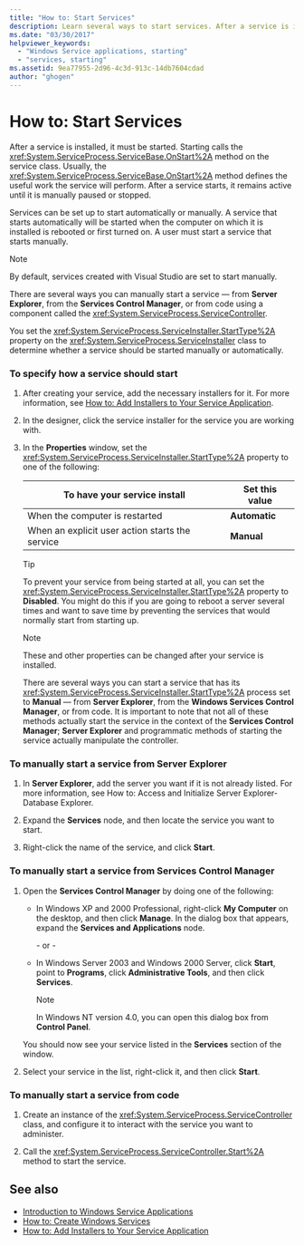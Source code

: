 ```yaml
---
title: "How to: Start Services"
description: Learn several ways to start services. After a service is installed, it must be started. Starting calls the OnStart method on the service class.
ms.date: "03/30/2017"
helpviewer_keywords:
  - "Windows Service applications, starting"
  - "services, starting"
ms.assetid: 9ea77955-2d96-4c3d-913c-14db7604cdad
author: "ghogen"
---
```

# How to: Start Services

After a service is installed, it must be started. Starting calls the <xref:System.ServiceProcess.ServiceBase.OnStart%2A> method on the service class. Usually, the <xref:System.ServiceProcess.ServiceBase.OnStart%2A> method defines the useful work the service will perform. After a service starts, it remains active until it is manually paused or stopped.

Services can be set up to start automatically or manually. A service that starts automatically will be started when the computer on which it is installed is rebooted or first turned on. A user must start a service that starts manually.

> [!NOTE]
> By default, services created with Visual Studio are set to start manually.

There are several ways you can manually start a service — from **Server Explorer**, from the **Services Control Manager**, or from code using a component called the <xref:System.ServiceProcess.ServiceController>.

You set the <xref:System.ServiceProcess.ServiceInstaller.StartType%2A> property on the <xref:System.ServiceProcess.ServiceInstaller> class to determine whether a service should be started manually or automatically.

### To specify how a service should start

1. After creating your service, add the necessary installers for it. For more information, see [How to: Add Installers to Your Service Application](how-to-add-installers-to-your-service-application.md).

2. In the designer, click the service installer for the service you are working with.

3. In the **Properties** window, set the <xref:System.ServiceProcess.ServiceInstaller.StartType%2A> property to one of the following:

    |To have your service install|Set this value|
    |----------------------------------|--------------------|
    |When the computer is restarted|**Automatic**|
    |When an explicit user action starts the service|**Manual**|

    > [!TIP]
    > To prevent your service from being started at all, you can set the <xref:System.ServiceProcess.ServiceInstaller.StartType%2A> property to **Disabled**. You might do this if you are going to reboot a server several times and want to save time by preventing the services that would normally start from starting up.

    > [!NOTE]
    > These and other properties can be changed after your service is installed.

    There are several ways you can start a service that has its <xref:System.ServiceProcess.ServiceInstaller.StartType%2A> process set to **Manual** — from **Server Explorer**, from the **Windows Services Control Manager**, or from code. It is important to note that not all of these methods actually start the service in the context of the **Services Control Manager**; **Server Explorer** and programmatic methods of starting the service actually manipulate the controller.

### To manually start a service from Server Explorer

1. In **Server Explorer**, add the server you want if it is not already listed. For more information, see How to: Access and Initialize Server Explorer-Database Explorer.

2. Expand the **Services** node, and then locate the service you want to start.

3. Right-click the name of the service, and click **Start**.

### To manually start a service from Services Control Manager

1. Open the **Services Control Manager** by doing one of the following:

    - In Windows XP and 2000 Professional, right-click **My Computer** on the desktop, and then click **Manage**. In the dialog box that appears, expand the **Services and Applications** node.

      \- or -

    - In Windows Server 2003 and Windows 2000 Server, click **Start**, point to **Programs**, click **Administrative Tools**, and then click **Services**.

      > [!NOTE]
      > In Windows NT version 4.0, you can open this dialog box from **Control Panel**.

    You should now see your service listed in the **Services** section of the window.

2. Select your service in the list, right-click it, and then click **Start**.

### To manually start a service from code

1. Create an instance of the <xref:System.ServiceProcess.ServiceController> class, and configure it to interact with the service you want to administer.

2. Call the <xref:System.ServiceProcess.ServiceController.Start%2A> method to start the service.

## See also

- [Introduction to Windows Service Applications](introduction-to-windows-service-applications.md)
- [How to: Create Windows Services](how-to-create-windows-services.md)
- [How to: Add Installers to Your Service Application](how-to-add-installers-to-your-service-application.md)
